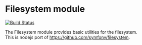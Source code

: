 Filesystem module
====================
[![Build Status](https://travis-ci.org/andreyserdjuk/n-filesystem.svg?branch=master)](https://travis-ci.org/andreyserdjuk/n-filesystem)

The Filesystem module provides basic utilities for the filesystem.  
This is nodejs port of https://github.com/symfony/filesystem.
